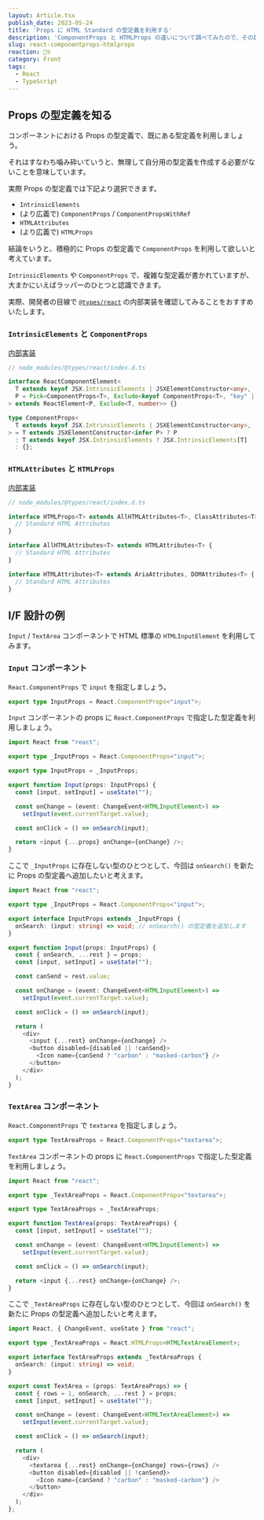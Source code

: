 ```yaml
---
layout: Article.tsx
publish_date: 2023-05-24
title: 'Props に HTML Standard の型定義を利用する'
description: 'ComponentProps と HTMLProps の違いについて調べてみたので、その記録をば。'
slug: react-componentprops-htmlprops
reaction: 🚣‍♀️
category: Front
tags:
  - React
  - TypeScript
---
```


## Props の型定義を知る

コンポーネントにおける Props の型定義で、既にある型定義を利用しましょう。

それはすなわち噛み砕いていうと、無理して自分用の型定義を作成する必要がないことを意味しています。

実際 Props の型定義では下記より選択できます。

- `IntrinsicElements`
- (より広義で) `ComponentProps` / `ComponentPropsWithRef`
- `HTMLAttributes`
- (より広義で) `HTMLProps`

結論をいうと、積極的に Props の型定義で `ComponentProps`
を利用して欲しいと考えています。

`IntrinsicElements` や `ComponentProps`
で、複雑な型定義が書かれていますが、大まかにいえばラッパーのひとつと認識できます。

実際、開発者の目線で
[`@types/react`](https://github.com/DefinitelyTyped/DefinitelyTyped/tree/master/types/react)
の内部実装を確認してみることをおすすめいたします。

### `IntrinsicElements` と `ComponentProps`

[内部実装](https://github.com/DefinitelyTyped/DefinitelyTyped/blob/f3134f4897c8473f590cbcdd5788da8d59796f45/types/react/index.d.ts#L821)

```ts
// node_modules/@types/react/index.d.ts

interface ReactComponentElement<
  T extends keyof JSX.IntrinsicElements | JSXElementConstructor<any>,
  P = Pick<ComponentProps<T>, Exclude<keyof ComponentProps<T>, "key" | "ref">>,
> extends ReactElement<P, Exclude<T, number>> {}

type ComponentProps<
  T extends keyof JSX.IntrinsicElements | JSXElementConstructor<any>,
> = T extends JSXElementConstructor<infer P> ? P
  : T extends keyof JSX.IntrinsicElements ? JSX.IntrinsicElements[T]
  : {};
```

### `HTMLAttributes` と `HTMLProps`

[内部実装](https://github.com/DefinitelyTyped/DefinitelyTyped/blob/f3134f4897c8473f590cbcdd5788da8d59796f45/types/react/index.d.ts#L1332)

```ts
// node_modules/@types/react/index.d.ts

interface HTMLProps<T> extends AllHTMLAttributes<T>, ClassAttributes<T> {
  // Standard HTML Attributes
}

interface AllHTMLAttributes<T> extends HTMLAttributes<T> {
  // Standard HTML Attributes
}

interface HTMLAttributes<T> extends AriaAttributes, DOMAttributes<T> {
  // Standard HTML Attributes
}
```

## I/F 設計の例

`Input` / `TextArea` コンポーネントで HTML 標準の `HTMLInputElement`
を利用してみます。

### `Input` コンポーネント

`React.ComponentProps` で `input` を指定しましょう。

```ts
export type InputProps = React.ComponentProps<"input">;
```

`Input` コンポーネントの props に `React.ComponentProps`
で指定した型定義を利用しましょう。

```ts
import React from "react";

export type _InputProps = React.ComponentProps<"input">;

export type InputProps = _InputProps;

export function Input(props: InputProps) {
  const [input, setInput] = useState("");

  const onChange = (event: ChangeEvent<HTMLInputElement>) =>
    setInput(event.currentTarget.value);

  const onClick = () => onSearch(input);

  return <input {...props} onChange={onChange} />;
}
```

ここで `_InputProps` に存在しない型のひとつとして、今回は `onSearch()` を新たに
Props の型定義へ追加したいと考えます。

```ts
import React from "react";

export type _InputProps = React.ComponentProps<"input">;

export interface InputProps extends _InputProps {
  onSearch: (input: string) => void; // onSearch() の型定義を追加します
}

export function Input(props: InputProps) {
  const { onSearch, ...rest } = props;
  const [input, setInput] = useState("");

  const canSend = rest.value;

  const onChange = (event: ChangeEvent<HTMLInputElement>) =>
    setInput(event.currentTarget.value);

  const onClick = () => onSearch(input);

  return (
    <div>
      <input {...rest} onChange={onChange} />
      <button disabled={disabled || !canSend}>
        <Icon name={canSend ? "carbon" : "masked-carbon"} />
      </button>
    </div>
  );
}
```

### `TextArea` コンポーネント

`React.ComponentProps` で `textarea` を指定しましょう。

```ts
export type TextAreaProps = React.ComponentProps<"textarea">;
```

`TextArea` コンポーネントの props に `React.ComponentProps`
で指定した型定義を利用しましょう。

```ts
import React from "react";

export type _TextAreaProps = React.ComponentProps<"textarea">;

export type TextAreaProps = _TextAreaProps;

export function TextArea(props: TextAreaProps) {
  const [input, setInput] = useState("");

  const onChange = (event: ChangeEvent<HTMLInputElement>) =>
    setInput(event.currentTarget.value);

  const onClick = () => onSearch(input);

  return <input {...rest} onChange={onChange} />;
}
```

ここで `_TextAreaProps` に存在しない型のひとつとして、今回は `onSearch()`
を新たに Props の型定義へ追加したいと考えます。

```ts
import React, { ChangeEvent, useState } from "react";

export type _TextAreaProps = React.HTMLProps<HTMLTextAreaElement>;

export interface TextAreaProps extends _TextAreaProps {
  onSearch: (input: string) => void;
}

export const TextArea = (props: TextAreaProps) => {
  const { rows = 1, onSearch, ...rest } = props;
  const [input, setInput] = useState("");

  const onChange = (event: ChangeEvent<HTMLTextAreaElement>) =>
    setInput(event.currentTarget.value);

  const onClick = () => onSearch(input);

  return (
    <div>
      <textarea {...rest} onChange={onChange} rows={rows} />
      <button disabled={disabled || !canSend}>
        <Icon name={canSend ? "carbon" : "masked-carbon"} />
      </button>
    </div>
  );
};
```
